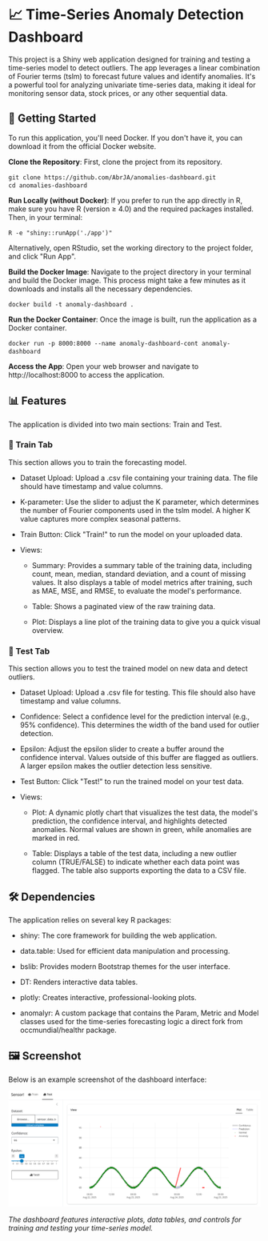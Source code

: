 # 📈 Time-Series Anomaly Detection Dashboard

This project is a Shiny web application designed for training and testing a time-series model to detect outliers. The app leverages a linear combination of Fourier terms (tslm) to forecast future values and identify anomalies. It's a powerful tool for analyzing univariate time-series data, making it ideal for monitoring sensor data, stock prices, or any other sequential data.

## 🚀 Getting Started

To run this application, you'll need Docker. If you don't have it, you can download it from the official Docker website.

**Clone the Repository**: First, clone the project from its repository.

    git clone https://github.com/AbrJA/anomalies-dashboard.git
    cd anomalies-dashboard

**Run Locally (without Docker)**: If you prefer to run the app directly in R, make sure you have R (version ≥ 4.0) and the required packages installed. Then, in your terminal:

    R -e "shiny::runApp('./app')"

Alternatively, open RStudio, set the working directory to the project folder, and click "Run App".

**Build the Docker Image**: Navigate to the project directory in your terminal and build the Docker image. This process might take a few minutes as it downloads and installs all the necessary dependencies.

    docker build -t anomaly-dashboard .

**Run the Docker Container**: Once the image is built, run the application as a Docker container.

    docker run -p 8000:8000 --name anomaly-dashboard-cont anomaly-dashboard

**Access the App**: Open your web browser and navigate to http://localhost:8000 to access the application.

## 📊 Features

The application is divided into two main sections: Train and Test.

### 🤖 Train Tab

This section allows you to train the forecasting model.

- Dataset Upload: Upload a .csv file containing your training data. The file should have timestamp and value columns.

- K-parameter: Use the slider to adjust the K parameter, which determines the number of Fourier components used in the tslm model. A higher K value captures more complex seasonal patterns.

- Train Button: Click "Train!" to run the model on your uploaded data.

- Views:

    - Summary: Provides a summary table of the training data, including count, mean, median, standard deviation, and a count of missing values. It also displays a table of model metrics after training, such as MAE, MSE, and RMSE, to evaluate the model's performance.

    - Table: Shows a paginated view of the raw training data.

    - Plot: Displays a line plot of the training data to give you a quick visual overview.

### 🧪 Test Tab

This section allows you to test the trained model on new data and detect outliers.

- Dataset Upload: Upload a .csv file for testing. This file should also have timestamp and value columns.

- Confidence: Select a confidence level for the prediction interval (e.g., 95% confidence). This determines the width of the band used for outlier detection.

- Epsilon: Adjust the epsilon slider to create a buffer around the confidence interval. Values outside of this buffer are flagged as outliers. A larger epsilon makes the outlier detection less sensitive.

- Test Button: Click "Test!" to run the trained model on your test data.

- Views:

    - Plot: A dynamic plotly chart that visualizes the test data, the model's prediction, the confidence interval, and highlights detected anomalies. Normal values are shown in green, while anomalies are marked in red.

    - Table: Displays a table of the test data, including a new outlier column (TRUE/FALSE) to indicate whether each data point was flagged. The table also supports exporting the data to a CSV file.

## 🛠️ Dependencies

The application relies on several key R packages:

- shiny: The core framework for building the web application.

- data.table: Used for efficient data manipulation and processing.

- bslib: Provides modern Bootstrap themes for the user interface.

- DT: Renders interactive data tables.

- plotly: Creates interactive, professional-looking plots.

- anomalyr: A custom package that contains the Param, Metric and Model classes used for the time-series forecasting logic a direct fork from occmundial/healthr package.

## 🖼️ Screenshot

Below is an example screenshot of the dashboard interface:

![Anomaly Detection Dashboard Screenshot](assets/screenshot.png)

*The dashboard features interactive plots, data tables, and controls for training and testing your time-series model.*

